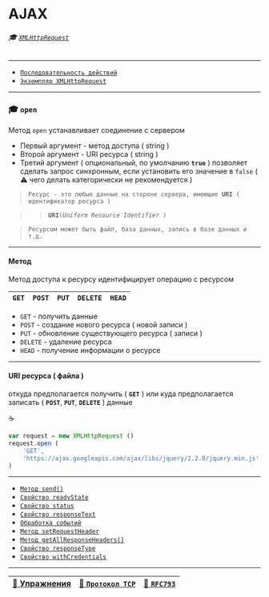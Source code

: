# AJAX

###### :mortar_board: [`XMLHttpRequest`](XMLHttpRequest)

***

* [`Последовательность действий`](XMLHttpRequest-steps)
* [`Экземпляр XMLHttpRequest`](XMLHttpRequest-content)

***

### :mortar_board: `open`

Метод `open` устанавливает соединение с сервером

* Первый аргумент - метод доступа ( string )
* Второй аргумент - URI ресурса ( string )
* Третий аргумент ( опциональный, по умолчанию **`true`** ) позволяет сделать запрос синхронным, если установить его значение в `false` ( :warning: чего делать категорически не рекомендуется )

> `Ресурс - это любые данные на стороне сервера, имеющие `**`URI`**` ( идентификатор ресурса )`

>> **`URI`**` ( `_`Uniform Resource Identifier`_` )`

> `Ресурсом может быть файл, база данных, запись в базе данных и т.д.`

***

#### Метод

Метод доступа к ресурсу идентифицирует операцию с ресурсом

| `GET` | `POST` | `PUT` | `DELETE` | `HEAD` |
|-|-|-|-|-|

* `GET` - получить данные
* `POST` - создание нового ресурса ( новой записи )
* `PUT` - обновление существующего ресурса ( записи )
* `DELETE` - удаление ресурса
* `HEAD` - получение информации о ресурсе

***

#### URI ресурса ( файла )

откуда предполагается получить ( **`GET`** ) или куда предполагается записать ( **`POST`**, **`PUT`**, **`DELETE`** ) данные

:coffee:

```javascript
var request = new XMLHttpRequest ()
request.open ( 
    'GET', 
    'https://ajax.googleapis.com/ajax/libs/jquery/2.2.0/jquery.min.js'
)
```

***

* [`Метод send()`](XMLHttpRequest-send)
* [`Свойство readyState`](XMLHttpRequest-readyState)
* [`Свойство status`](XMLHttpRequest-status)
* [`Свойство responseText`](XMLHttpRequest-responseText)
* [`Обработка событий`](XMLHttpRequest-events)
* [`Метод setRequestHeader`](XMLHttpRequest-setRequestHeader)
* [`Метод getAllResponseHeaders()`](XMLHttpRequest-response#getAllResponseHeaders)
* [`Свойство responseType`](XMLHttpRequest-response#responseType)
* [`Свойство withCredentials`](XMLHttpRequest-withCredentials)

***

| [:briefcase: Упражнения](https://docs.google.com/forms/d/e/1FAIpQLSdA3JwhlOTXdZxCO3y1MdLe-pe-cynNVGeboy7IV0aWHliGHA/viewform) | [:link: `Протокол TCP`](https://xakep.ru/2002/04/11/14943/) | [:link: **`RFC793`**](https://www.lissyara.su/doc/rfc/rfc793/) |
|-|-|-|